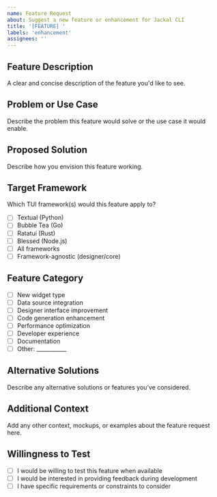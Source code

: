 ```yaml
---
name: Feature Request
about: Suggest a new feature or enhancement for Jackal CLI
title: '[FEATURE] '
labels: 'enhancement'
assignees: ''
---
```


## Feature Description
A clear and concise description of the feature you'd like to see.

## Problem or Use Case
Describe the problem this feature would solve or the use case it would enable.

## Proposed Solution
Describe how you envision this feature working.

## Target Framework
Which TUI framework(s) would this feature apply to?
- [ ] Textual (Python)
- [ ] Bubble Tea (Go)
- [ ] Ratatui (Rust)
- [ ] Blessed (Node.js)
- [ ] All frameworks
- [ ] Framework-agnostic (designer/core)

## Feature Category
- [ ] New widget type
- [ ] Data source integration
- [ ] Designer interface improvement
- [ ] Code generation enhancement
- [ ] Performance optimization
- [ ] Developer experience
- [ ] Documentation
- [ ] Other: ___________

## Alternative Solutions
Describe any alternative solutions or features you've considered.

## Additional Context
Add any other context, mockups, or examples about the feature request here.

## Willingness to Test
- [ ] I would be willing to test this feature when available
- [ ] I would be interested in providing feedback during development
- [ ] I have specific requirements or constraints to consider